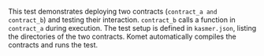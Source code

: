 This test demonstrates deploying two contracts (`contract_a and contract_b`) and testing their interaction.
`contract_b` calls a function in `contract_a` during execution. The test setup is defined in `kasmer.json`,
listing the directories of the two contracts.
Komet automatically compiles the contracts and runs the test.